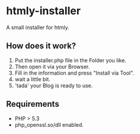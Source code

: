 htmly-installer
===============

A small installer for htmly.

How does it work?
---------------
1. Put the installer.php file in the Folder you like.
2. Then open it via your Browser.
3. Fill in the information and press "Install via Tool".
4. wait a little bit.
5. 'tada' your Blog is ready to use.

Requirements
---------------
* PHP > 5.3
* php_openssl.so/dll enabled.
